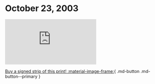 # October 23, 2003

![](https://www.achewood.com/comic.php?date=10232003)

[Buy a signed strip of this print! :material-image-frame:](https://achewood-holiday-pop-up.myshopify.com/products/strip#10232003){ .md-button .md-button--primary }
